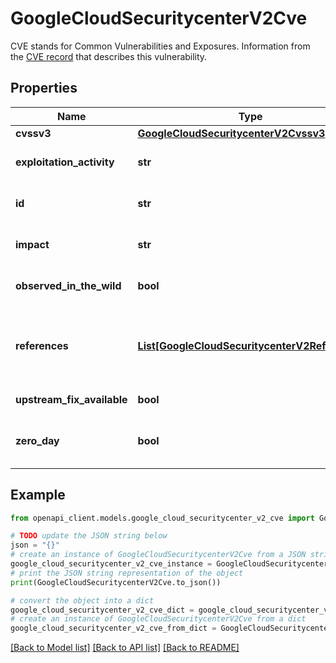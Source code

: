 # GoogleCloudSecuritycenterV2Cve

CVE stands for Common Vulnerabilities and Exposures. Information from the [CVE record](https://www.cve.org/ResourcesSupport/Glossary) that describes this vulnerability.

## Properties

Name | Type | Description | Notes
------------ | ------------- | ------------- | -------------
**cvssv3** | [**GoogleCloudSecuritycenterV2Cvssv3**](GoogleCloudSecuritycenterV2Cvssv3.md) |  | [optional] 
**exploitation_activity** | **str** | The exploitation activity of the vulnerability in the wild. | [optional] 
**id** | **str** | The unique identifier for the vulnerability. e.g. CVE-2021-34527 | [optional] 
**impact** | **str** | The potential impact of the vulnerability if it was to be exploited. | [optional] 
**observed_in_the_wild** | **bool** | Whether or not the vulnerability has been observed in the wild. | [optional] 
**references** | [**List[GoogleCloudSecuritycenterV2Reference]**](GoogleCloudSecuritycenterV2Reference.md) | Additional information about the CVE. e.g. https://cve.mitre.org/cgi-bin/cvename.cgi?name&#x3D;CVE-2021-34527 | [optional] 
**upstream_fix_available** | **bool** | Whether upstream fix is available for the CVE. | [optional] 
**zero_day** | **bool** | Whether or not the vulnerability was zero day when the finding was published. | [optional] 

## Example

```python
from openapi_client.models.google_cloud_securitycenter_v2_cve import GoogleCloudSecuritycenterV2Cve

# TODO update the JSON string below
json = "{}"
# create an instance of GoogleCloudSecuritycenterV2Cve from a JSON string
google_cloud_securitycenter_v2_cve_instance = GoogleCloudSecuritycenterV2Cve.from_json(json)
# print the JSON string representation of the object
print(GoogleCloudSecuritycenterV2Cve.to_json())

# convert the object into a dict
google_cloud_securitycenter_v2_cve_dict = google_cloud_securitycenter_v2_cve_instance.to_dict()
# create an instance of GoogleCloudSecuritycenterV2Cve from a dict
google_cloud_securitycenter_v2_cve_from_dict = GoogleCloudSecuritycenterV2Cve.from_dict(google_cloud_securitycenter_v2_cve_dict)
```
[[Back to Model list]](../README.md#documentation-for-models) [[Back to API list]](../README.md#documentation-for-api-endpoints) [[Back to README]](../README.md)


